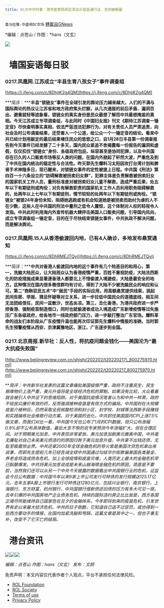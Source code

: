 ```yaml
---
title: DC大中华时事：港共医管局规定须出示疫苗通行证，否则被解雇
---
```

`喜马拉雅-华盛顿DC农场` [轉載自GNews](https://gnews.org/zh-hans/2022497/)

*编辑：点苍山 / 作图：*hans（文玄）

![](http://himalayawashingtondc.org/wp-content/uploads/2021/08/ScreenShot-2021-08-01-at-17.25.09@2x.png)

#   墙国妄语每日驳

### **0**217.凤凰网.江苏成立“丰县生育八孩女子”事件调查组

[https://i.ifeng.com/c/8DhjjK2g4QM](https://i.ifeng.com/c/8DhjjK2g4QM)

***简评：*****丰县“锁链女”事件在全球引发的舆论压力越来越大，人们的不满与国际舆论的热议让江苏省和地方政府焦头烂额，从几次通报的前后矛盾、漏洞百出、避重就轻等迹象看，锁链女的真实身份是民众最想了解而中共最想掩盖的真相。今天江苏成立专项调查组，与此同时《中国妇女报》刊文《期待江苏调查一锤定音》尽快查明事实真相，依法严惩违法犯罪行为，对有关责任人员严肃追责，向社会及时公布调查结果，还受害人一个公道，给公众一个一锤定音的结论。看来中共已经计划用敲定的最后结果堵住民众的悠悠之口，自1月28日丰县第一份调查报告到今天事件已经发酵了二十多天，国内民众紧追不舍揭露每一份报告的漏洞和虚假，仅仅扣住“锁链女”身份、各级政府包庇、纵容甚至是协同犯罪，以及中共国存在已久的人口贩卖市场等反人类的问题，在国内外掀起了轩然大波，严重危及到了中共在国内统治的稳定性与合法性。昨天郭先生爆料习太阳因攻打台湾计划和脾肾手术神隐多日，现已醒来，对锁链女事件的定性被提上日程。中共国《刑法》第四百一十六条设立的“妨碍解救被拐卖妇女罪”，犯罪主体是负责解救被拐卖妇女的国家机关工作人员，量刑标准是对被拐卖妇女儿童不解救，造成严重后果，处五年以下有期徒刑或拘役；对负有解救职责的国家机关工作人员利用职务阻碍解救的，处两年以上七年以下有期徒刑，情节较轻的处两年以下有期徒刑或拘役。“锁链女”被锁24年身份未知，阻碍她逃跑或有机会知道她是被拐卖而助纣为虐的人不在少数，这些人在中共国的刑法中量刑之低令人震惊，这个体制对人权的轻视令人发指。中共此时利用海内外宣传机器大肆抨击美国人口贩卖问题，引导国内风向，成立专项调查组一锤定音，目的在于尽快结束锁链女事件，中共执政不解决问题，而是解决舆论。**

### 0217.凤凰网.15人从香港偷渡回内地，已有4人确诊，多地发布悬赏通知

[https://i.ifeng.com/c/8DhRMEJTQyj](https://i.ifeng.com/c/8DhRMEJTQyj)

***简评：*****中共对香港人偷渡回内地的这个事件有几个险恶目的和用心，第一，洗脑大陆民众，让大陆观众认为香港疫情严重，百姓不重视防疫，大陆法西斯化的防疫措施成果显著連香港人都要北上不惜偷渡入境避疫，大陆是最安全的地方。这种情况在国内很多微信群均有讨论，得到了大陆不少被洗脑民众的响应和认可。第二“商鞅驭民五术”中“弱民”手段的实际应用，用高额悬赏提供线索，挑起民间告密、举报、猜忌怀疑等对立关系，进一步拉低中国民众的道德底线，相互间无法团结信任，民间一盆散沙，世态炎凉。第三，丑化香港，为港共政府进一步严控香港、强制疫苗制造借口，同时也就偷渡者成功入境造成广东新增疫情等过失施压广东各级政府，给各地市一线政府部门压力，进一步敲打整治广东官场。爆料革命的战友们本阶段从广东疫情升温也能再次印证郭先生爆料中情报的准确，当时郭先生预警疫情从西安、京津冀豫地区、浙江、广东逐步到全国。**

### 0217.北京周报.新华社：反人性，将抗疫问题金钱化——美国沦为“最大抗疫失败国”

[http://www.beijingreview.com.cn/shishi/202202/t20220217\_800275970.html](http://www.beijingreview.com.cn/shishi/202202/t20220217_800275970.html)

***简评：*中共新华社发表的这篇文章痛批美国疫情严重，政府不注重民生，民生艰难物价上涨严重，美元升值将是全球经济危机的罪魁。如果没有比较，大众看着就会被引入中共设下的思维陷阱。对于美国抗疫情况笔者认为和中共一样黑，政府不给民众廉价有效的药，反而强调接种疫苗是有效方式的骗局。中共国则在大规模疫苗介接种后，仍然采取全民核酸检测和封小区、封学校、封城等法西斯手段赚钱和实践操练社会维稳行动方案。对于美国的丑化，中共抓住美国国内CPI上涨7.5%做文章，而我们对比一看，中共国今天也公布了1月的CPI数据，但只公布涨幅0.9%却不公布具体数值，最后大言不惭的说专家预测今年涨幅扩大，但在合理区间。对于预期美元加息，中共表现非常紧张，美元加息加剧美元撤离中国，中共毫无廉耻对自己未来美元债违约的原因归咎于美元加息升值，中共拿不出钱还债，无耻至极震惊业界。中共还拿2000年全球金融危机的导火索是美国次贷危机拿出来说事，而郭先生提前几年已经告诫全球中共国通过勾结华尔街欺骗美国各类基金、养老金将造成债务危机，加上全球疫情和疫苗灾难，人类历史上最大的金融危机早已酝酿爆发。中共将美元加息说成是未来山崩海啸金融危机的原因，简直是不要脸，当然我们还可以从另一个中共今天披露的数据看出中共国银行业的危机，证监会今日公布数据：中共国今年以来9家上市公司发行可转债的发行规模达125.17亿元，去年五家A股上市银行发行可转债达1280亿元，包括兴业银行，南京银行，上海银行，东方财富，杭州银行，中共国银行借新债还旧债的压力有多大可见一斑。去年引爆的中共国房地产企业债务危机，持续的国际违约房企比比皆是，西方各国正竭尽所能维持自己国家危在旦夕的金融体系，今年即将到来的疫苗危机，引发世界有史以来最大经济危机，中共的日子倒数，它知道自己逃不过惩罚，或也得到一些西方要动手的情报，在国内加紧洗脑和甩锅，这篇文章是其中之一，但也于事无补，改变不了它灭亡的结局。**

#   港台资讯
![](https://himalayawashingtondc.org/wp-content/uploads/2022/02/8F571876-9B43-4723-A72E-DDE25024E655-1024x576.png)![](https://himalayawashingtondc.org/wp-content/uploads/2022/02/D74D4115-A519-4DB0-BD86-AD0E1920A83F-1024x576.png)![](https://himalayawashingtondc.org/wp-content/uploads/2022/02/CA14E243-217A-4856-8E85-06BEFCDE6AEF-1024x576.png)




*编辑：点苍山*
*作图：hans（文玄）
发布：文顾*

 

免责声明：本文内容仅代表作者个人观点，平台不承担任何法律风险。

- [ROL Foundation](https://rolfoundation.org/)
- [ROL Society](https://rolsociety.org/)
- [Terms of use](https://gnews.org/terms-of-use-3/)
- [Privacy Policy](https://gnews.org/privacy-policy/)
